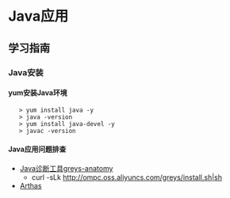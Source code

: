 # Java应用

## 学习指南

### Java安装

#### yum安装Java环境

``` shell
   > yum install java -y
   > java -version
   > yum install java-devel -y
   > javac -version
```

#### Java应用问题排查

* [Java诊断工具greys-anatomy](https://github.com/oldmanpushcart/greys-anatomy)
  * curl -sLk http://ompc.oss.aliyuncs.com/greys/install.sh|sh
* [Arthas](https://github.com/alibaba/arthas)
